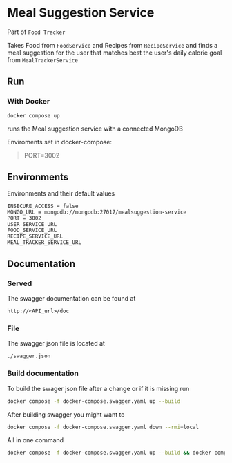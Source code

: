 # Meal Suggestion Service

Part of `Food Tracker`

Takes Food from `FoodService` and Recipes from `RecipeService` and finds a meal suggestion for the user that matches best the user's daily calorie goal from `MealTrackerService`

## Run

### With Docker

```
docker compose up
```

runs the Meal suggestion service with a connected MongoDB

Enviroments set in docker-compose:

> PORT=3002

## Environments

Environments and their default values
```
INSECURE_ACCESS = false
MONGO_URL = mongodb://mongodb:27017/mealsuggestion-service
PORT = 3002
USER_SERVICE_URL
FOOD_SERVICE_URL
RECIPE_SERVICE_URL
MEAL_TRACKER_SERVICE_URL
```

## Documentation

### Served
The swagger documentation can be found at 

```
http://<API_url>/doc
```

### File

The swagger json file is located at

```
./swagger.json
```

### Build documentation

To build the swager json file after a change or if it is missing run

```bash
docker compose -f docker-compose.swagger.yaml up --build
```

After building swagger you might want to

```bash
docker compose -f docker-compose.swagger.yaml down --rmi=local
```

All in one command

```bash
docker compose -f docker-compose.swagger.yaml up --build && docker compose -f docker-compose.swagger.yaml down --rmi=local
```
